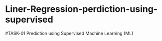 # Liner-Regression-perdiction-using-supervised
#TASK-01
   Prediction using Supervised Machine Learning (ML)

